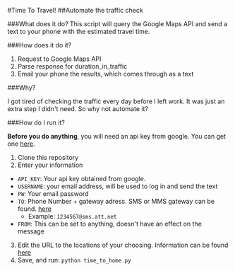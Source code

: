 #Time To Travel!
##Automate the traffic check

###What does it do?
This script will query the Google Maps API and send a text to your phone with the estimated travel time.

###How does it do it?

 1. Request to Google Maps API
 2. Parse response for duration_in_traffic
 3. Email your phone the results, which comes through as a text

###Why?

I got tired of checking the traffic every day before I left work. It was just an extra step I didn't need. So why not automate it? 

###How do I run it?

**Before you do anything**, you will need an api key from google. You can get one [here](https://developers.google.com/maps/documentation/directions/get-api-key).  

 1. Clone this repository
 2. Enter your information
   * `API_KEY`: Your api key obtained from google.
   * `USERNAME`: your email address, will be used to log in and send the text
   * `PW`: Your email password
   * `TO`: Phone Number + gateway adress. SMS or MMS gateway can be found. [here](https://en.wikipedia.org/wiki/SMS_gateway#Use_with_email_clients)
     * Example: `1234567@sms.att.net`
   * `FROM`: This can be set to anything, doesn't have an effect on the message
 3. Edit the URL to the locations of your choosing. Information can be found [here](https://developers.google.com/maps/documentation/directions/intro)
 4. Save, and run: `python time_to_home.py`
